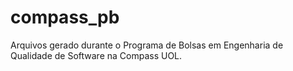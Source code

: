 # compass_pb
Arquivos gerado durante o Programa de Bolsas em Engenharia de Qualidade de Software na Compass UOL.
